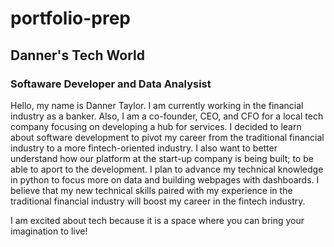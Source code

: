 # portfolio-prep

## Danner's Tech World

### Softaware Developer and Data Analysist

Hello, my name is Danner Taylor. I am currently working in the financial industry as a banker. Also, I am a co-founder, CEO, and CFO for a local tech company focusing on developing a hub for services. I decided to learn about software development to pivot my career from the traditional financial industry to a more fintech-oriented industry. I also want to better understand how our platform at the start-up company is being built; to be able to aport to the development. I plan to advance my technical knowledge in python to focus more on data and building webpages with dashboards. I believe that my new technical skills paired with my experience in the traditional financial industry will boost my career in the fintech industry.

I am excited about tech because it is a space where you can bring your imagination to live!
